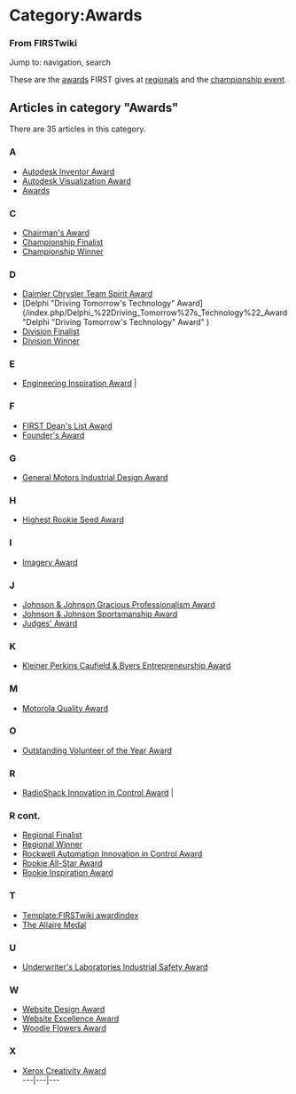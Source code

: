 # Category:Awards

### From FIRSTwiki

Jump to: navigation, search

These are the [awards](/index.php/Awards "Awards" ) FIRST gives at
[regionals](/index.php/Regional "Regional" ) and the [championship
event](/index.php/Championship_event "Championship event" ).

  

## Articles in category "Awards"

There are 35 articles in this category.

### A

  * [Autodesk Inventor Award](/index.php/Autodesk_Inventor_Award "Autodesk Inventor Award" )
  * [Autodesk Visualization Award](/index.php/Autodesk_Visualization_Award "Autodesk Visualization Award" )
  * [Awards](/index.php/Awards "Awards" )

### C

  * [Chairman's Award](/index.php/Chairman%27s_Award "Chairman's Award" )
  * [Championship Finalist](/index.php/Championship_Finalist "Championship Finalist" )
  * [Championship Winner](/index.php/Championship_Winner "Championship Winner" )

### D

  * [Daimler Chrysler Team Spirit Award](/index.php/Daimler_Chrysler_Team_Spirit_Award "Daimler Chrysler Team Spirit Award" )
  * [Delphi "Driving Tomorrow's Technology" Award](/index.php/Delphi_%22Driving_Tomorrow%27s_Technology%22_Award "Delphi "Driving Tomorrow's Technology" Award" )
  * [Division Finalist](/index.php/Division_Finalist "Division Finalist" )
  * [Division Winner](/index.php/Division_Winner "Division Winner" )

### E

  * [Engineering Inspiration Award](/index.php/Engineering_Inspiration_Award "Engineering Inspiration Award" )
|

### F

  * [FIRST Dean's List Award](/index.php/FIRST_Dean%27s_List_Award "FIRST Dean's List Award" )
  * [Founder's Award](/index.php/Founder%27s_Award "Founder's Award" )

### G

  * [General Motors Industrial Design Award](/index.php/General_Motors_Industrial_Design_Award "General Motors Industrial Design Award" )

### H

  * [Highest Rookie Seed Award](/index.php/Highest_Rookie_Seed_Award "Highest Rookie Seed Award" )

### I

  * [Imagery Award](/index.php/Imagery_Award "Imagery Award" )

### J

  * [Johnson & Johnson Gracious Professionalism Award](/index.php/Johnson_%26_Johnson_Gracious_Professionalism_Award "Johnson & Johnson Gracious Professionalism Award" )
  * [Johnson & Johnson Sportsmanship Award](/index.php/Johnson_%26_Johnson_Sportsmanship_Award "Johnson & Johnson Sportsmanship Award" )
  * [Judges' Award](/index.php/Judges%27_Award "Judges' Award" )

### K

  * [Kleiner Perkins Caufield & Byers Entrepreneurship Award](/index.php/Kleiner_Perkins_Caufield_%26_Byers_Entrepreneurship_Award "Kleiner Perkins Caufield & Byers Entrepreneurship Award" )

### M

  * [Motorola Quality Award](/index.php/Motorola_Quality_Award "Motorola Quality Award" )

### O

  * [Outstanding Volunteer of the Year Award](/index.php/Outstanding_Volunteer_of_the_Year_Award "Outstanding Volunteer of the Year Award" )

### R

  * [RadioShack Innovation in Control Award](/index.php/RadioShack_Innovation_in_Control_Award "RadioShack Innovation in Control Award" )
|

### R cont.

  * [Regional Finalist](/index.php/Regional_Finalist "Regional Finalist" )
  * [Regional Winner](/index.php/Regional_Winner "Regional Winner" )
  * [Rockwell Automation Innovation in Control Award](/index.php/Rockwell_Automation_Innovation_in_Control_Award "Rockwell Automation Innovation in Control Award" )
  * [Rookie All-Star Award](/index.php/Rookie_All-Star_Award "Rookie All-Star Award" )
  * [Rookie Inspiration Award](/index.php/Rookie_Inspiration_Award "Rookie Inspiration Award" )

### T

  * [Template:FIRSTwiki awardindex](/index.php/Template:FIRSTwiki_awardindex "Template:FIRSTwiki awardindex" )
  * [The Allaire Medal](/index.php/The_Allaire_Medal "The Allaire Medal" )

### U

  * [Underwriter's Laboratories Industrial Safety Award](/index.php/Underwriter%27s_Laboratories_Industrial_Safety_Award "Underwriter's Laboratories Industrial Safety Award" )

### W

  * [Website Design Award](/index.php/Website_Design_Award "Website Design Award" )
  * [Website Excellence Award](/index.php/Website_Excellence_Award "Website Excellence Award" )
  * [Woodie Flowers Award](/index.php/Woodie_Flowers_Award "Woodie Flowers Award" )

### X

  * [Xerox Creativity Award](/index.php/Xerox_Creativity_Award "Xerox Creativity Award" )  
---|---|---  
  
